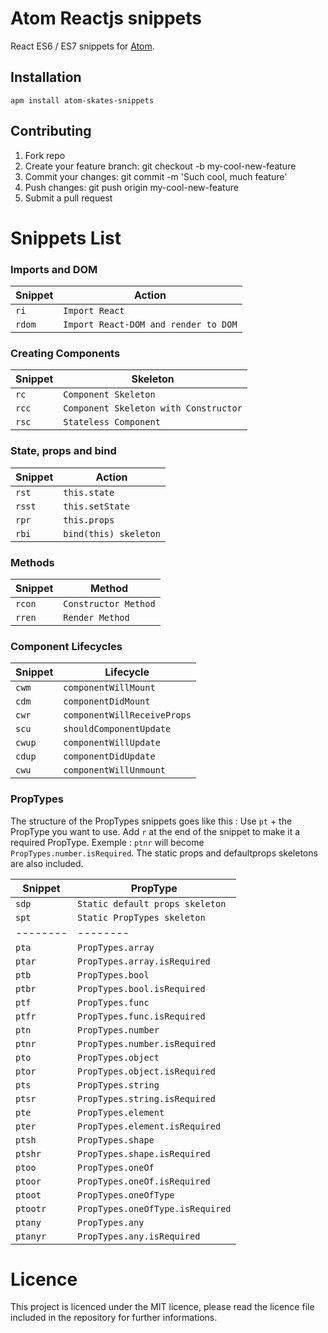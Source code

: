 # Atom Reactjs snippets

React ES6 / ES7 snippets for [Atom](https://atom.io/).

## Installation
`apm install atom-skates-snippets`

## Contributing

1. Fork repo
1. Create your feature branch: git checkout -b my-cool-new-feature
1. Commit your changes: git commit -m 'Such cool, much feature'
1. Push changes: git push origin my-cool-new-feature
1. Submit a pull request

# Snippets List

### Imports and DOM
| Snippet | Action |
|--------|--------|
| `ri` | `Import React` |
| `rdom` | `Import React-DOM and render to DOM` |

### Creating Components
| Snippet | Skeleton |
|--------|--------|
| `rc` | `Component Skeleton` |
| `rcc` | `Component Skeleton with Constructor` |
| `rsc` | `Stateless Component` |

### State, props and bind
| Snippet | Action |
|--------|--------|
| `rst` | `this.state` |
| `rsst` | `this.setState` |
| `rpr` | `this.props` |
| `rbi` | `bind(this) skeleton` |

### Methods
| Snippet | Method |
|--------|--------|
| `rcon` | `Constructor Method` |
| `rren` | `Render Method` |

### Component Lifecycles
| Snippet | Lifecycle |
|--------|--------|
| `cwm` | `componentWillMount` |
| `cdm` | `componentDidMount` |
| `cwr` | `componentWillReceiveProps` |
| `scu` | `shouldComponentUpdate` |
| `cwup` | `componentWillUpdate` |
| `cdup` | `componentDidUpdate` |
| `cwu` | `componentWillUnmount` |


### PropTypes
The structure of the PropTypes snippets goes like this : Use `pt` + the PropType you want to use. Add `r` at the end of the snippet to make it a required PropType. Exemple : `ptnr` will become `PropTypes.number.isRequired`. The static props and defaultprops skeletons are also included.

| Snippet | PropType |
|--------|--------|
| `sdp` | `Static default props skeleton` |
| `spt` | `Static PropTypes skeleton` |
|--------|--------|
| `pta` | `PropTypes.array` |
| `ptar` | `PropTypes.array.isRequired` |
| `ptb` | `PropTypes.bool` |
| `ptbr` | `PropTypes.bool.isRequired` |
| `ptf` | `PropTypes.func` |
| `ptfr` | `PropTypes.func.isRequired` |
| `ptn` | `PropTypes.number` |
| `ptnr` | `PropTypes.number.isRequired` |
| `pto` | `PropTypes.object` |
| `ptor` | `PropTypes.object.isRequired` |
| `pts` | `PropTypes.string` |
| `ptsr` | `PropTypes.string.isRequired` |
| `pte` | `PropTypes.element` |
| `pter` | `PropTypes.element.isRequired` |
| `ptsh` | `PropTypes.shape` |
| `ptshr` | `PropTypes.shape.isRequired` |
| `ptoo` | `PropTypes.oneOf` |
| `ptoor` | `PropTypes.oneOf.isRequired` |
| `ptoot` | `PropTypes.oneOfType` |
| `ptootr` | `PropTypes.oneOfType.isRequired` |
| `ptany` | `PropTypes.any` |
| `ptanyr` | `PropTypes.any.isRequired` |


# Licence
This project is licenced under the MIT licence, please read the licence file included in the repository for further informations.
